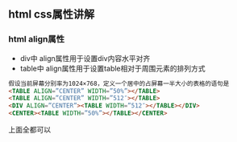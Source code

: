 ## html css属性讲解
### html align属性
- div中 align属性用于设置div内容水平对齐
- table中 align属性用于设置table相对于周围元素的排列方式
```html
假设当前屏幕分别率为1024×768，定义一个居中的占屏幕一半大小的表格的语句是
<TABLE ALIGN=”CENTER” WIDTH=”50%”></TABLE>
<TABLE ALIGN=”CENTER” WIDTH=”512″></TABLE>
<DIV ALIGN=”CENTER”><TABLE WIDTH=”512″></TABLE></DIV>
<CENTER><TABLE WIDTH=”50%”></TABLE></CENTER>
```
上面全都可以

